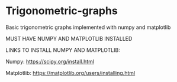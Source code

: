 # Trigonometric-graphs
Basic trigonometric graphs implemented with numpy and matplotlib

MUST HAVE NUMPY AND MATPLOTLIB INSTALLED

LINKS TO INSTALL NUMPY AND MATPLOTLIB:

Numpy: https://scipy.org/install.html

Matplotlib: https://matplotlib.org/users/installing.html

